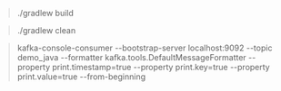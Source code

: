 
> ./gradlew build

> ./gradlew clean

> kafka-console-consumer --bootstrap-server localhost:9092 --topic demo_java --formatter kafka.tools.DefaultMessageFormatter --property print.timestamp=true --property print.key=true --property print.value=true --from-beginning
